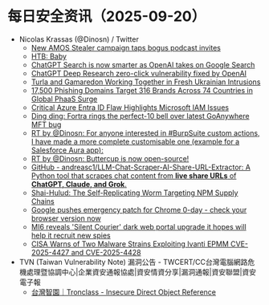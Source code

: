 # 每日安全资讯（2025-09-20）

- Nicolas Krassas (@Dinosn) / Twitter
  - [New AMOS Stealer campaign taps bogus podcast invites](https://x.com/Dinosn/status/1969053664296784078)
  - [HTB: Baby](https://x.com/Dinosn/status/1969053442984345933)
  - [ChatGPT Search is now smarter as OpenAI takes on Google Search](https://x.com/Dinosn/status/1969053386185007580)
  - [ChatGPT Deep Research zero-click vulnerability fixed by OpenAI](https://x.com/Dinosn/status/1969053280387969229)
  - [Turla and Gamaredon Working Together in Fresh Ukrainian Intrusions](https://x.com/Dinosn/status/1969053205263798384)
  - [17,500 Phishing Domains Target 316 Brands Across 74 Countries in Global PhaaS Surge](https://x.com/Dinosn/status/1969053060472201722)
  - [Critical Azure Entra ID Flaw Highlights Microsoft IAM Issues](https://x.com/Dinosn/status/1969052921120612606)
  - [Ding ding: Fortra rings the perfect-10 bell over latest GoAnywhere MFT bug](https://x.com/Dinosn/status/1969052896252579951)
  - [RT by @Dinosn: For anyone interested in #BurpSuite custom actions, I have made a more complete customisable one (example for a Salesforce Aura app):](https://x.com/irsdl/status/1969007340251668724)
  - [RT by @Dinosn: Buttercup is now open-source!](https://x.com/pentest_swissky/status/1968978875964350585)
  - [GitHub - andreasc1/LLM-Chat-Scraper-AI-Share-URL-Extractor: A Python tool that scrapes chat content from **live share URLs** of **ChatGPT, Claude, and Grok**.](https://x.com/Dinosn/status/1968937675613687915)
  - [Shai-Hulud: The Self-Replicating Worm Targeting NPM Supply Chains](https://x.com/Dinosn/status/1968934380140744991)
  - [Google pushes emergency patch for Chrome 0-day - check your browser version now](https://x.com/Dinosn/status/1968934329779695962)
  - [MI6 reveals 'Silent Courier' dark web portal upgrade it hopes will help it recruit new spies](https://x.com/Dinosn/status/1968934100489715932)
  - [CISA Warns of Two Malware Strains Exploiting Ivanti EPMM CVE-2025-4427 and CVE-2025-4428](https://x.com/Dinosn/status/1968934039294788072)
- TVN (Taiwan Vulnerability Note) 漏洞公告 - TWCERT/CC台灣電腦網路危機處理暨協調中心|企業資安通報協處|資安情資分享|漏洞通報|資安聯盟|資安電子報
  - [台灣智園｜Tronclass - Insecure Direct Object Reference](https://www.twcert.org.tw/tw/cp-132-10396-68624-1.html)
